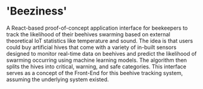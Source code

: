 # 'Beeziness'
<p>A React-based proof-of-concept application interface for beekeepers to track the likelihood of their beehives swarming based on external theoretical IoT statistics like temperature and sound. The idea is that users could buy artificial hives that come with a variety of in-built sensors designed to monitor real-time data on beehives and predict the likelihood of swarming occurring using machine learning models. The algorithm then splits the hives into critical, warning, and safe categories. This interface serves as a concept of the Front-End for this beehive tracking system, assuming the underlying system existed.</p>
